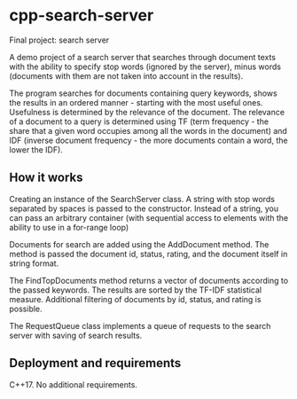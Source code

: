 # cpp-search-server
Final project: search server

A demo project of a search server that searches through document texts with the ability to specify stop words (ignored by the server), minus words (documents with them are not taken into account in the results).

The program searches for documents containing query keywords, shows the results in an ordered manner - starting with the most useful ones. Usefulness is determined by the relevance of the document. The relevance of a document to a query is determined using TF (term frequency - the share that a given word occupies among all the words in the document) and IDF (inverse document frequency - the more documents contain a word, the lower the IDF).

## How it works
Creating an instance of the SearchServer class. A string with stop words separated by spaces is passed to the constructor. Instead of a string, you can pass an arbitrary container (with sequential access to elements with the ability to use in a for-range loop)

Documents for search are added using the AddDocument method. The method is passed the document id, status, rating, and the document itself in string format.

The FindTopDocuments method returns a vector of documents according to the passed keywords. The results are sorted by the TF-IDF statistical measure. Additional filtering of documents by id, status, and rating is possible.

The RequestQueue class implements a queue of requests to the search server with saving of search results.

## Deployment and requirements
C++17. No additional requirements.
